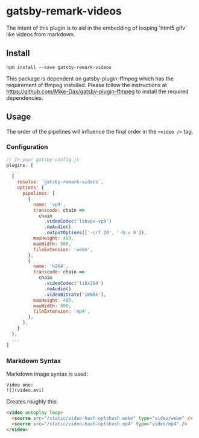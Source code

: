 # gatsby-remark-videos

The intent of this plugin is to aid in the embedding of looping 'html5 gifv'
like videos from markdown.

## Install

`npm install --save gatsby-remark-videos`

This package is dependent on gatsby-plugin-ffmpeg which has the requirement of ffmpeg installed. Please follow the instructions at https://github.com/Mike-Dax/gatsby-plugin-ffmpeg to install the required dependencies.

## Usage

The order of the pipelines will influence the final order in the `<video />`
tag.

### Configuration

```javascript
// In your gatsby-config.js
plugins: [
  ...
  {
    resolve: `gatsby-remark-videos`,
    options: {
      pipelines: [
        {
          name: 'vp9',
          transcode: chain =>
            chain
              .videoCodec('libvpx-vp9')
              .noAudio()
              .outputOptions(['-crf 20', '-b:v 0']),
          maxHeight: 480,
          maxWidth: 900,
          fileExtension: 'webm',
        },
        {
          name: 'h264',
          transcode: chain =>
            chain
              .videoCodec('libx264')
              .noAudio()
              .videoBitrate('1000k'),
          maxHeight: 480,
          maxWidth: 900,
          fileExtension: 'mp4',
        },
      ],
    }
  },
  ...
]
```

### Markdown Syntax

Markdown image syntax is used:

```
Video one:
![](video.avi)
```

Creates roughly this:

```html
<video autoplay loop>
  <source src="/static/video-hash-optshash.webm" type="video/webm" />
  <source src="/static/video-hash-optshash.mp4" type="video/mp4" />
</video>
```
